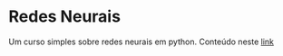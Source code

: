 # Redes Neurais

Um curso simples sobre redes neurais em python.
Conteúdo neste [link](https://www.udemy.com/share/101w2cAksTcV1RQXo=/)
